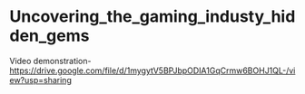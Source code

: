 # Uncovering_the_gaming_industy_hidden_gems

Video demonstration- https://drive.google.com/file/d/1mygytV5BPJbpODIA1GqCrmw6BOHJ1QL-/view?usp=sharing
